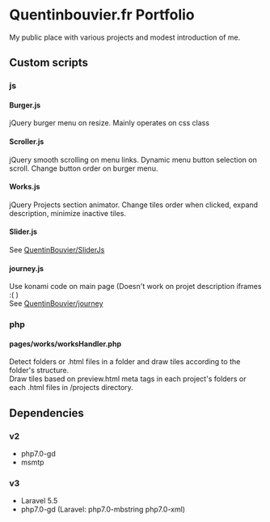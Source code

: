# Quentinbouvier.fr Portfolio

My public place with various projects and modest introduction of me.

## Custom scripts

### js

#### Burger.js

jQuery burger menu on resize. Mainly operates on css class

#### Scroller.js

jQuery smooth scrolling on menu links. Dynamic menu button selection on scroll. Change button order on burger menu.

#### Works.js

jQuery Projects section animator. Change tiles order when clicked, expand description, minimize inactive tiles.

#### Slider.js

See [QuentinBouvier/SliderJs](https://github.com/QuentinBouvier/sliderJs)

#### journey.js

Use konami code on main page (Doesn't work on projet description iframes :( )<br>
See [QuentinBouvier/journey](https://github.com/QuentinBouvier/journey)

### php

#### pages/works/worksHandler.php

Detect folders or .html files in a folder and draw tiles according to the folder's structure.<br>
Draw tiles based on preview.html meta tags in each project's folders or each .html files in /projects directory.

## Dependencies

### v2

+ php7.0-gd
+ msmtp

### v3

+ Laravel 5.5
+ php7.0-gd (Laravel: php7.0-mbstring php7.0-xml)
